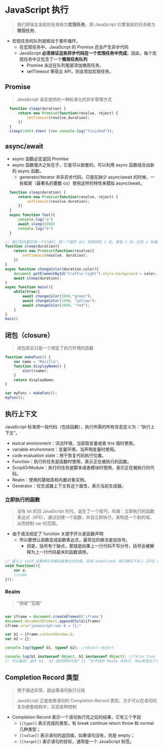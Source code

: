 # JavaScript 执行
> 我们把宿主发起的任务称为**宏观任务**，把 JavaScript 引擎发起的任务称为**微观任务**。

- 宏观任务的队列就相当于事件循环。
  - 在宏观任务中，JavaScript 的 Promise 还会产生异步代码
  - JavaScript **必须保证这些异步代码在一个宏观任务中完成**，因此，每个宏观任务中又包含了一个**微观任务队列**
    - Promise 永远在队列尾部添加微观任务。
    - setTimeout 等宿主 API，则会添加宏观任务。


## Promise
> JavaScript 语言提供的一种标准化的异步管理方式

```javascript
  function sleep(duration) {
      return new Promise(function(resolve, reject) {
          setTimeout(resolve,duration);
      })
  }
  sleep(1000).then( ()=> console.log("finished"));
```

## async/await

- async 函数必定返回 Promise
- async 函数强大之处在于，它是可以嵌套的。可以利用 async 函数组合出新的 async 函数。
  - generator/iterator 并非异步代码，只是在缺少 async/await 的时候，一些框架（最著名的要数 co）使用这样的特性来模拟 async/await。

```javascript
  function sleep(duration) {
      return new Promise(function(resolve, reject) {
          setTimeout(resolve,duration);
      })
  }
  async function foo(){
      console.log("a")
      await sleep(2000)
      console.log("b")
  }

```


```javascript
// 我们现在要实现一个红绿灯，把一个圆形 div 按照绿色 3 秒，黄色 1 秒，红色 2 秒循环改变背景色，
function sleep(duration){
    return new Promise(function(resolve){
        setTimeout(resolve, duration);
    })
}
async function changeColor(duration,color){
    document.getElementById("traffic-light").style.background = color;
    await sleep(duration);
}
async function main(){
    while(true){
        await changeColor(3000,"green");
        await changeColor(1000, "yellow");
        await changeColor(2000, "red");
    }
}
main()
```

## 闭包（closure）
> 闭包其实只是一个绑定了执行环境的函数

```javascript
function makeFunc() {
    var name = "Mozilla";
    function displayName() {
        alert(name);
    }
    return displayName;
}

var myFunc = makeFunc();
myFunc();
```

## 执行上下文
JavaScript 标准把一段代码（包括函数），执行所需的所有信息定义为：“执行上下文”。

- lexical environment：词法环境，当获取变量或者 this 值时使用。
- variable environment：变量环境，当声明变量时使用。
- code evaluation state：用于恢复代码执行位置。
- Function：执行的任务是函数时使用，表示正在被执行的函数。
- ScriptOrModule：执行的任务是脚本或者模块时使用，表示正在被执行的代码。
- Realm：使用的基础库和内置对象实例。
- Generator：仅生成器上下文有这个属性，表示当前生成器。


### 立即执行的函数
> 没有 let 的旧 JavaScript 时代，诞生了一个技巧，叫做：立即执行的函数表达式（IIFE），通过创建一个函数，并且立即执行，来构造一个新的域，从而控制 var 的范围。

- 由于语法规定了 function 关键字开头是函数声明
  - 所以要想让函数变成函数表达式，最常见的做法是加括号。
    - 但是，括号有个缺点，那就是如果上一行代码不写分号，括号会被解释为上一行代码最末的函数调用，

```javascript
// 语义上 void 运算表示忽略后面表达式的值，变成 undefined，我们确实不关心 IIFE 的返回值，所以语义也更为合理
void function(){
    var a;
    //code
}();

```

### Realm
> “领域”“范围”

```javascript

var iframe = document.createElement('iframe')
document.documentElement.appendChild(iframe)
iframe.src="javascript:var b = {};"

var b1 = iframe.contentWindow.b;
var b2 = {};

console.log(typeof b1, typeof b2); //object object

console.log(b1 instanceof Object, b2 instanceof Object); //false true
// 可以看到，由于 b1、 b2 由同样的代码“ {} ”在不同的 Realm 中执行，所以表现出了不同的行为。
```

## Completion Record 类型
> 用于描述异常、跳出等语句执行过程
> 
> JavaScript 正是依靠语句的 Completion Record 类型，方才可以在语句的复杂嵌套结构中，实现各种控制

- Completion Record 表示一个语句执行完之后的结果，它有三个字段
  - `[[type]]` 表示完成的类型，有 break continue return throw 和 normal 几种类型；
  - `[[value]]` 表示语句的返回值，如果语句没有，则是 empty；
  - `[[target]]` 表示语句的目标，通常是一个 JavaScript 标签。